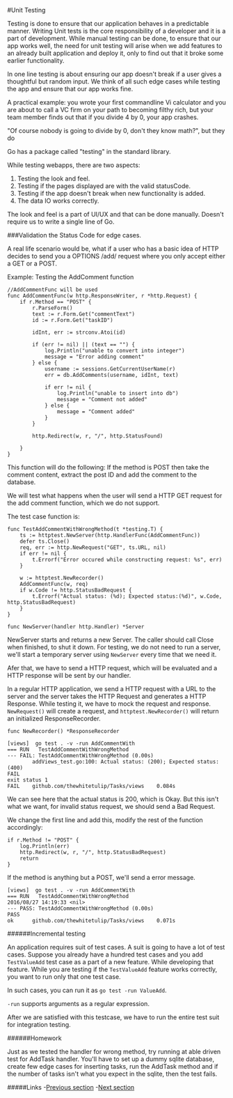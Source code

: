 #Unit Testing

Testing is done to ensure that our application behaves in a predictable manner. Writing Unit tests is the core responsibility of a developer and it is a part of development. While manual testing can be done, to ensure that our app works well, the need for unit testing will arise when we add features to an already built application and deploy it, only to find out that it broke some earlier functionality.

In one line testing is about ensuring our app doesn't break if a user gives a thoughtful but random input. We think of all such edge cases while testing the app and ensure that our app works fine.

A practical example: you wrote your first commandline Vi calculator and you are about to call a VC firm on your path to becoming filthy rich, but your team member finds out that if you divide 4 by 0, your app crashes. 

"Of course nobody is going to divide by 0, don't they know math?", but they do

Go has a package called "testing" in the standard library.

While testing webapps, there are two aspects:

1. Testing the look and feel.
1. Testing if the pages displayed are with the valid statusCode.
1. Testing if the app doesn't break when new functionality is added.
1. The data IO works correctly.

The look and feel is a part of UI/UX and that can be done manually.  Doesn't require us to write a single line of Go.

###Validation the Status Code for edge cases.

A real life scenario would be, what if a user who has a basic idea of HTTP decides to send you a OPTIONS /add/ request where you only accept either a GET or a POST.

Example: Testing the AddComment function 

	//AddCommentFunc will be used
	func AddCommentFunc(w http.ResponseWriter, r *http.Request) {
		if r.Method == "POST" {
			r.ParseForm()
			text := r.Form.Get("commentText")
			id := r.Form.Get("taskID")

			idInt, err := strconv.Atoi(id)

			if (err != nil) || (text == "") {
				log.Println("unable to convert into integer")
				message = "Error adding comment"
			} else {
				username := sessions.GetCurrentUserName(r)
				err = db.AddComments(username, idInt, text)

				if err != nil {
					log.Println("unable to insert into db")
					message = "Comment not added"
				} else {
					message = "Comment added"
				}
			}

			http.Redirect(w, r, "/", http.StatusFound)

		}
	}

This function will do the following: If the method is POST then take the comment content, extract the post ID and add the comment to the database.

We will test what happens when the user will send a HTTP GET request for the add comment function, which we do not support.

The test case function is:

	func TestAddCommentWithWrongMethod(t *testing.T) {
		ts := httptest.NewServer(http.HandlerFunc(AddCommentFunc))
		defer ts.Close()
		req, err := http.NewRequest("GET", ts.URL, nil)
		if err != nil {
			t.Errorf("Error occured while constructing request: %s", err)
		}

		w := httptest.NewRecorder()
		AddCommentFunc(w, req)
		if w.Code != http.StatusBadRequest {
			t.Errorf("Actual status: (%d); Expected status:(%d)", w.Code, http.StatusBadRequest)
		}
	}

`func NewServer(handler http.Handler) *Server`

NewServer starts and returns a new Server. The caller should call Close when finished, to shut it down. For testing, we do not need to run a server, we'll start a temporary server using `NewServer` every time that we need it.

Afer that, we have to send a HTTP request, which will be evaluated and a HTTP response will be sent by our handler.

In a regular HTTP application, we send a HTTP request with a URL to the server and the server takes the HTTP Request and generates a HTTP Response. While testing it, we have to mock the request and response. `NewRequest()` will create a request, and `httptest.NewRecorder()` will return an initialized ResponseRecorder.

`func NewRecorder() *ResponseRecorder` 

	[views]  go test . -v -run AddCommentWith
	=== RUN   TestAddCommentWithWrongMethod
	--- FAIL: TestAddCommentWithWrongMethod (0.00s)
	       	addViews_test.go:100: Actual status: (200); Expected status:(400)
	FAIL
	exit status 1
	FAIL   	github.com/thewhitetulip/Tasks/views   	0.084s

We can see here that the actual status is 200, which is Okay. But this isn't what we want, for invalid status request, we should send a Bad Request.

We change the first line and add this, modify the rest of the function accordingly:

	if r.Method != "POST" {
		log.Println(err)
		http.Redirect(w, r, "/", http.StatusBadRequest)
		return
	}

If the method is anything but a POST, we'll send a error message.

	[views]  go test . -v -run AddCommentWith
	=== RUN   TestAddCommentWithWrongMethod
	2016/08/27 14:19:33 <nil>
	--- PASS: TestAddCommentWithWrongMethod (0.00s)
	PASS
	ok     	github.com/thewhitetulip/Tasks/views   	0.071s

######Incremental testing

An application requires suit of test cases. A suit is going to have a lot of test cases. Suppose you already have a hundred test cases and you add `TestValueAdd` test case as a part of a new feature. While developing that feature. While you are testing if the `TestValueAdd` feature works correctly, you want to run only that one test case.

In such cases, you can run it as `go test -run ValueAdd`. 

`-run` supports arguments as a regular expression.

After we are satisfied with this testcase, we have to run the entire test suit for integration testing.

######Homework

Just as we tested the handler for wrong method, try running at able driven test for AddTask handler. You'll have to set up a dummy sqlite database, create few edge cases for inserting tasks, run the AddTask method and if the number of tasks isn't what you expect in the sqlite, then the test fails. 

#####Links
-[Previous section](manuscript/8.0buildingAPI.md)
-[Next section](manuscript/9.1versionControl.md)

